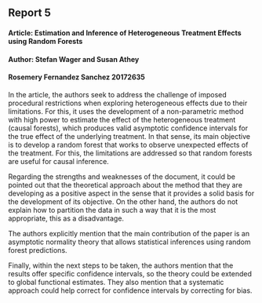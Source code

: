 ## Report 5 
#### Article: Estimation and Inference of Heterogeneous Treatment Effects using Random Forests
#### Author: Stefan Wager and Susan Athey
#### Rosemery Fernandez Sanchez 20172635

In the article, the authors seek to address the challenge of imposed procedural restrictions when exploring heterogeneous effects due to their limitations. For this, it uses the development of a non-parametric method with high power to estimate the effect of the heterogeneous treatment (causal forests), which produces valid asymptotic confidence intervals for the true effect of the underlying treatment. In that sense, its main objective is to develop a random forest that works to observe unexpected effects of the treatment. For this, the limitations are addressed so that random forests are useful for causal inference.

Regarding the strengths and weaknesses of the document, it could be pointed out that the theoretical approach about the method that they are developing as a positive aspect in the sense that it provides a solid basis for the development of its objective. On the other hand, the authors do not explain how to partition the data in such a way that it is the most appropriate, this as a disadvantage.

The authors explicitly mention that the main contribution of the paper is an asymptotic normality theory that allows statistical inferences using random forest predictions.

Finally, within the next steps to be taken, the authors mention that the results offer specific confidence intervals, so the theory could be extended to global functional estimates. They also mention that a systematic approach could help correct for confidence intervals by correcting for bias.
